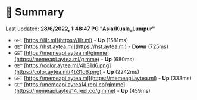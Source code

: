 # 📖 Summary
Last updated: **28/6/2022, 1:48:47 PG "Asia/Kuala_Lumpur"**

- `GET` [https://lilr.ml](https://lilr.ml) - **Up** (1581ms)
- `GET` [https://hst.aytea.ml](https://hst.aytea.ml) - **Down** (725ms)
- `GET` [https://memeapi.aytea.ml/gimme](https://memeapi.aytea.ml/gimme) - **Up** (680ms)
- `GET` [https://color.aytea.ml/4b31d6.png](https://color.aytea.ml/4b31d6.png) - **Up** (2242ms)
- `GET` [https://memeapi.aytea.ml](https://memeapi.aytea.ml) - **Up** (333ms)
- `GET` [https://memeapi.aytea14.repl.co/gimme](https://memeapi.aytea14.repl.co/gimme) - **Up** (459ms)
